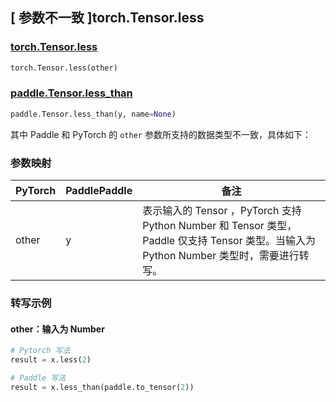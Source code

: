 ## [ 参数不一致 ]torch.Tensor.less

### [torch.Tensor.less](https://pytorch.org/docs/stable/generated/torch.Tensor.less.html)

```python
torch.Tensor.less(other)
```

### [paddle.Tensor.less_than](https://www.paddlepaddle.org.cn/documentation/docs/zh/api/paddle/Tensor_cn.html#less-than-y-name-none)

```python
paddle.Tensor.less_than(y, name=None)
```

其中 Paddle 和 PyTorch 的 `other` 参数所支持的数据类型不一致，具体如下：
### 参数映射
| PyTorch                          | PaddlePaddle                 | 备注                                                   |
|----------------------------------|------------------------------| ------------------------------------------------------ |
| other  |  y  | 表示输入的 Tensor ，PyTorch 支持 Python Number 和 Tensor 类型， Paddle 仅支持 Tensor 类型。当输入为 Python Number 类型时，需要进行转写。  |

### 转写示例
#### other：输入为 Number
```python
# Pytorch 写法
result = x.less(2)

# Paddle 写法
result = x.less_than(paddle.to_tensor(2))
```
